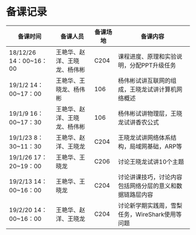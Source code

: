 # 备课记录
| 备课时间 | 备课人员 | 备课场地 | 备课内容 |
| ------------- | ----------------- | --------------| ----------------- |
|18/12/26 14：00~16：00|王艳华、赵洋、王晓龙、杨伟彬|C204|课程进度、原理和实验说明，分配PPT升级任务|
|19/1/2 14：00~17：00|王艳华、王晓龙、杨伟彬|106|杨伟彬试讲互联网的组成，王晓龙试讲计算机网络概述|
|19/1/9 16：00~17：30|王艳华、赵洋、王晓龙、杨伟彬|106|杨伟彬试讲物理层，王晓龙试讲香农公式|
|19/1/23 8：30~11：30|王艳华、赵洋、王晓龙|C204|王晓龙试讲网络体系结构，局域网基础，ARP等|
|19/1/26 17：20~19：00|王艳华、王晓龙|C206|讨论王晓龙试讲10个主题|
|19/2/13 14：00~16：00|王艳华、王晓龙|C204|讨论讲课技巧，讨论内容包括网络分层的意义和数据链路层内容|
|19/2/20 14：00~16：00|王艳华、赵洋、王晓龙|C204|讨论新学期实践周，雪梨任务，WireShark使用等问题|

